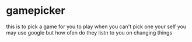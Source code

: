 # gamepicker
this is to pick a game for you to play when you can't pick one your self
you may use google but how ofen do they listn to you on changing things
